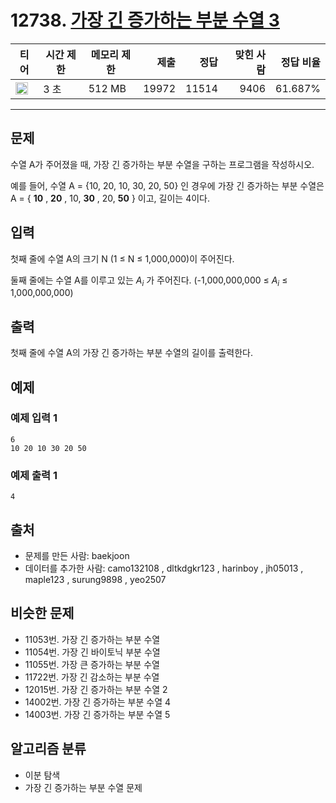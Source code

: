 # 12738. [가장 긴 증가하는 부분 수열 3](https://www.acmicpc.net/problem/12738)

| 티어                                                                  | 시간 제한 | 메모리 제한 |  제출 |  정답 | 맞힌 사람 | 정답 비율 |
| --------------------------------------------------------------------- | --------- | ----------- | ----: | ----: | --------: | --------: |
| <img src="https://static.solved.ac/tier_small/14.svg" width="20px" /> | 3 초      | 512 MB      | 19972 | 11514 |      9406 |   61.687% |

---

## 문제

수열 A가 주어졌을 때, 가장 긴 증가하는 부분 수열을 구하는 프로그램을 작성하시오.

예를 들어, 수열 A = {10, 20, 10, 30, 20, 50} 인 경우에 가장 긴 증가하는 부분 수열은 A = { **10** , **20** , 10, **30** , 20, **50** } 이고, 길이는 4이다.

## 입력

첫째 줄에 수열 A의 크기 N (1 ≤ N ≤ 1,000,000)이 주어진다.

둘째 줄에는 수열 A를 이루고 있는 $A_{i}$
가 주어진다. (-1,000,000,000 ≤ $A_{i}$
≤ 1,000,000,000)

## 출력

첫째 줄에 수열 A의 가장 긴 증가하는 부분 수열의 길이를 출력한다.

## 예제

### 예제 입력 1

```
6
10 20 10 30 20 50
```

### 예제 출력 1

```
4
```

## 출처

- 문제를 만든 사람: baekjoon
- 데이터를 추가한 사람: camo132108 , dltkdgkr123 , harinboy , jh05013 , maple123 , surung9898 , yeo2507

## 비슷한 문제

- 11053번. 가장 긴 증가하는 부분 수열
- 11054번. 가장 긴 바이토닉 부분 수열
- 11055번. 가장 큰 증가하는 부분 수열
- 11722번. 가장 긴 감소하는 부분 수열
- 12015번. 가장 긴 증가하는 부분 수열 2
- 14002번. 가장 긴 증가하는 부분 수열 4
- 14003번. 가장 긴 증가하는 부분 수열 5

## 알고리즘 분류

- 이분 탐색
- 가장 긴 증가하는 부분 수열 문제
